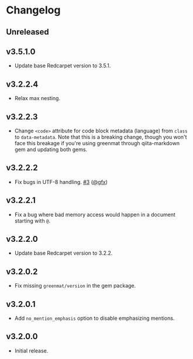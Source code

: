 # Changelog

## Unreleased

## v3.5.1.0

* Update base Redcarpet version to 3.5.1.

## v3.2.2.4

* Relax max nesting.

## v3.2.2.3

* Change `<code>` attribute for code block metadata (language) from `class` to `data-metadata`.
  Note that this is a breaking change, though you won't face this breakage if you're using greenmat through qiita-markdown gem and updating both gems.

## v3.2.2.2

* Fix bugs in UTF-8 handling. [#3](https://github.com/increments/greenmat/pull/3) ([@gfx](https://github.com/gfx))

## v3.2.2.1

* Fix a bug where bad memory access would happen in a document starting with `@`.

## v3.2.2.0

* Update base Redcarpet version to 3.2.2.

## v3.2.0.2

* Fix missing `greenmat/version` in the gem package.

## v3.2.0.1

* Add `no_mention_emphasis` option to disable emphasizing mentions.

## v3.2.0.0

* Initial release.
